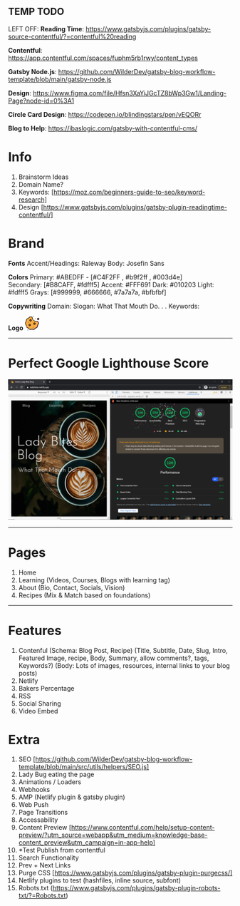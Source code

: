 ## TEMP TODO

LEFT OFF:
**Reading Time**: https://www.gatsbyjs.com/plugins/gatsby-source-contentful/?=contentful%20reading

**Contentful**: https://app.contentful.com/spaces/fuphm5rb1rwy/content_types

**Gatsby Node.js**: https://github.com/WilderDev/gatsby-blog-workflow-template/blob/main/gatsby-node.js

**Design**: https://www.figma.com/file/Hfsn3XaYiJGcTZ8bWp3Gw1/Landing-Page?node-id=0%3A1

**Circle Card Design**: https://codepen.io/blindingstars/pen/vEQORr

**Blog to Help**: https://ibaslogic.com/gatsby-with-contentful-cms/

# Info

1. Brainstorm Ideas
2. Domain Name?
3. Keywords: [https://moz.com/beginners-guide-to-seo/keyword-research]
4. Design [https://www.gatsbyjs.com/plugins/gatsby-plugin-readingtime-contentful/]

# Brand

**Fonts**
Accent/Headings: Raleway
Body: Josefin Sans

**Colors**
Primary: #ABEDFF - [#C4F2FF , #b9f2ff , #003d4e]  
Secondary: [#B8CAFF, #fdfff5]
Accent: #FFF691
Dark: #010203
Light: #fdfff5
Grays: [#999999, #666666, #7a7a7a, #bfbfbf]

**Copywriting**
Domain:
Slogan: What That Mouth Do. . .
Keywords:

**Logo**
![Half Eaten Cookie Illustration](src/images/icon/favicon-32x32.png)

---

# Perfect Google Lighthouse Score

![Split-Screen of google lighthouse 100 PWA and Home Landing of Lady Bites Blog Website](./src/images/Lady%20Bites%20100GL.png)

---

# Pages

1. Home
2. Learning (Videos, Courses, Blogs with learning tag)
3. About (Bio, Contact, Socials, Vision)
4. Recipes (Mix & Match based on foundations)

---

# Features

1. Contenful (Schema: Blog Post, Recipe) (Title, Subtitle, Date, Slug, Intro, Featured Image, recipe, Body, Summary, allow comments?, tags, Keywords?) (Body: Lots of images, resources, internal links to your blog posts)
2. Netlify
3. Bakers Percentage
4. RSS
5. Social Sharing
6. Video Embed

# Extra

1. SEO [https://github.com/WilderDev/gatsby-blog-workflow-template/blob/main/src/utils/helpers/SEO.js]
2. Lady Bug eating the page
3. Animations / Loaders
4. Webhooks
5. AMP (Netlify plugin & gatsby plugin)
6. Web Push
7. Page Transitions
8. Accessability
9. Content Preview [https://www.contentful.com/help/setup-content-preview/?utm_source=webapp&utm_medium=knowledge-base-content_preview&utm_campaign=in-app-help]
10. \*Test Publish from contentful
11. Search Functionality
12. Prev + Next Links
13. Purge CSS [https://www.gatsbyjs.com/plugins/gatsby-plugin-purgecss/]
14. Netlify plugins to test (hashfiles, inline source, subfont)
15. Robots.txt (https://www.gatsbyjs.com/plugins/gatsby-plugin-robots-txt/?=Robots.txt)
